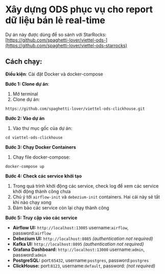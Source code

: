 # Xây dựng ODS phục vụ cho report dữ liệu bán lẻ real-time


Dự án này được dùng để so sánh với StarRocks: [https://github.com/spaghetti-lover/viettel-ods-](https://github.com/spaghetti-lover/viettel-ods-starrocks)
## Cách chạy:
**Điều kiện**: Cài đặt Docker và docker-compose

**Bước 1: Clone dự án**:
1. Mở terminal
2. Clone dự án:
```
https://github.com/spaghetti-lover/viettel-ods-clickhouse.git
```

**Bước 2: Vào dự án**
1. Vào thư mục gốc của dự án:
```
cd viettel-ods-clickhouse
```

**Bước 3: Chạy Docker Containers**
1. Chạy file docker-compose:
```
docker-compose up
```

**Bước 4: Check các service khởi tạo**
1. Trong quá trình khởi động các service, check log để xem các service khởi động thành công chưa
2. Chú ý tới `airflow-init` và `debezium-init` containers. Hai cái này sẽ tắt khi nào chạy xong
3. Đảm bảo các service còn lại chạy thành công


**Bước 5: Truy cập vào các service**
   - **Airflow UI:** `http://localhost:13005` username:`airflow`, password:`airflow`
   - **Debezium UI:** `http://localhost:8085` _(authentication not required)_
   - **Kafka UI:** `http://localhost:8095` _(authentication not required)_
   - **Grafana Dashboard:** `http://localhost:13000` username:`admin`, password:`admin`
   - **PostgreSQL:** port:`65432`, username:`postgres`, password:`postgres`
   - **ClickHouse:** port:`8123`, username:`default`, password: _(not required)_

